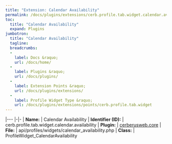 ```yaml
---
title: "Extension: Calendar Availability"
permalink: /docs/plugins/extensions/cerb.profile.tab.widget.calendar.availability/
toc:
  title: "Calendar Availability"
  expand: Plugins
jumbotron:
  title: "Calendar Availability"
  tagline: 
  breadcrumbs:
  -
    label: Docs &raquo;
    url: /docs/home/
  -
    label: Plugins &raquo;
    url: /docs/plugins/
  -
    label: Extension Points &raquo;
    url: /docs/plugins/extensions/
  -
    label: Profile Widget Type &raquo;
    url: /docs/plugins/extensions/points/cerb.profile.tab.widget
---
```


|---
|-|-
| **Name:** | Calendar Availability
| **Identifier (ID):** | cerb.profile.tab.widget.calendar.availability
| **Plugin:** | [cerberusweb.core](/docs/plugins/cerberusweb.core/)
| **File:** | api/profiles/widgets/calendar_availability.php
| **Class:** | ProfileWidget_CalendarAvailability

